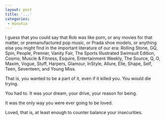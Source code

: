 ```yaml
---
layout: post
title: '...'
categories:
 - minutia
---
```


I guess that you could say that Rob was like porn, or any movies for that matter, or premanufactured pop music, or Prada shoe models, or anything else you might find in the important literature of our era: Rolling Stone, GQ, Spin, People, Premier, Vanity Fair, The Sports Illustrated Swimsuit Edition, Cosmo, Muscle & Fitness, Esquire, Entertainment Weekly, The Source, Q, O, Maxim, Vogue, Stuff, Harpers, Glamour, InStyle, Allure, Elle, Shape, Self, Teen, Seventeen, and Young Miss.

That is, you wanted to be a part of it, even if it killed you. You would die trying. 

You had to. It was your dream, your drive, your reason for being.

It was the only way you were ever going to be loved. 

Loved, that is, at least enough to counter balance your insecurities.
